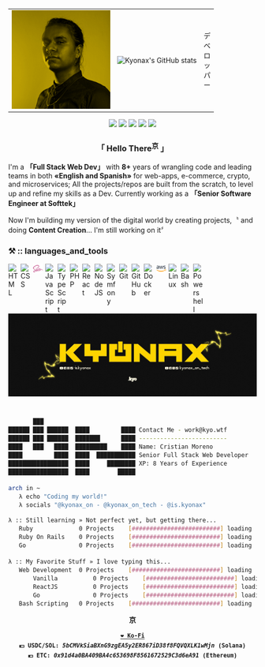 <div align="center">

<table>
  <tr>
    <td>
      <img src="https://github.com/Kyonax/Kyonax/blob/master/src/professional_photo.png" width="200"/>
    </td>
    <td>
      <img src="https://github-readme-stats.vercel.app/api?username=Kyonax&theme=great-gatsby" alt="Kyonax's GitHub stats"/>
    </td>
    <td>
      デ<br>ベ<br>ロ<br>ッ<br>パ<br>ー
    </td>
  </tr>
</table>

</div>

<!-- Kyonax GitHub Profile -->
<p align="center"> 
<a href="https://www.reddit.com/user/kyonax_on"><img src="https://img.shields.io/reddit/user-karma/combined/kyonax_on?style=social&logo=reddit&logoColor=%23FFD400"/><a/>
<img src="https://img.shields.io/github/followers/Kyonax?style=social&logo=github&logoColor=%23FFD400"/>
<a href="https://twitter.com/kyonax_on_tech" target="_blank"><img src="https://img.shields.io/twitter/url?url=https%3A%2F%2Ftwitter.com%2Fkyonax_on_tech&style=social&logoColor=%23FFD400&label=Twitter"/><a/>
<a href="https://www.instagram.com/is.kyonax/" target="_blank"><img src="https://img.shields.io/twitter/url?url=https%3A%2F%2Finstagram.com%2Fis.kyonax&style=social&logo=instagram&logoColor=%23FFD400&label=Instagram"/><a/>
<a href="https://www.linkedin.com/in/kyonax/" target="_blank"><img src="https://img.shields.io/twitter/url?url=https%3A%2F%2Fwww.linkedin.com%2Fin%2Fkyonax%2F&style=social&logo=linkedin&logoColor=%23FFD400&label=Linkedin"/><a/> 

<p/>

<h3 align="center">「 Hello There<sup>京</sup> 」</h3>

I'm a **「Full Stack Web Dev」** with **8+** years of wrangling code and leading teams in both __«English and Spanish»__ for web-apps, e-commerce, crypto, and microservices; All the projects/repos are built from the scratch, to level up and refine my skills as a Dev. Currently working as a **「Senior Software Engineer at Softtek」**

Now I'm building my version of the digital world by creating projects,〝 and doing **Content Creation**... I'm still working on it〞

### ⚒ :: languages_and_tools

<img align="left" alt="HTML" width="20px" style="padding-right:5px;" src="https://cdn.jsdelivr.net/gh/devicons/devicon/icons/html5/html5-plain.svg" />
<img align="left" alt="CSS" width="20px" style="padding-right:5px;" src="https://cdn.jsdelivr.net/gh/devicons/devicon/icons/css3/css3-plain.svg" />
<img align="left" alt="SASS" width="20px" style="padding-right:5px;" src="https://github.com/devicons/devicon/blob/v2.16.0/icons/sass/sass-original.svg" />
<img align="left" alt="JavaScript" width="20px" style="padding-right:5px;" src="https://cdn.jsdelivr.net/gh/devicons/devicon/icons/javascript/javascript-plain.svg" />
<img align="left" alt="TypeScript" width="20px" style="padding-right:5px;" src="https://cdn.jsdelivr.net/gh/devicons/devicon/icons/typescript/typescript-plain.svg" />
<img align="left" alt="PHP" width="20px" style="padding-right:5px;" src="https://cdn.jsdelivr.net/gh/devicons/devicon/icons/php/php-original.svg" />
<img align="left" alt="React" width="20px" style="padding-right:5px;" src="https://cdn.jsdelivr.net/gh/devicons/devicon/icons/react/react-original.svg" />
<img align="left" alt="NodeJS" width="20px" style="padding-right:5px;" src="https://cdn.jsdelivr.net/gh/devicons/devicon/icons/nodejs/nodejs-original.svg" />
<img align="left" alt="Symfony" width="20px" style="padding-right:5px;" src="https://cdn.jsdelivr.net/gh/devicons/devicon/icons/symfony/symfony-original.svg" />
<img align="left" alt="Git" width="20px" style="padding-right:5px;" src="https://cdn.jsdelivr.net/gh/devicons/devicon/icons/git/git-original.svg" />
<img align="left" alt="GitHub" width="20px" style="padding-right:5px;" src="https://cdn.jsdelivr.net/gh/devicons/devicon/icons/github/github-original.svg" />
<img align="left" alt="Docker" width="20px" style="padding-right:5px;" src="https://cdn.jsdelivr.net/gh/devicons/devicon/icons/docker/docker-original.svg" />
<img align="left" alt="AWS" width="20px" style="padding-right:5px;" src="https://github.com/devicons/devicon/blob/v2.16.0/icons/amazonwebservices/amazonwebservices-original-wordmark.svg" />
<img align="left" alt="Linux" width="20px" style="padding-right:5px;" src="https://cdn.jsdelivr.net/gh/devicons/devicon/icons/linux/linux-original.svg" />
<img align="left" alt="Bash" width="20px" style="padding-right:5px;" src="https://cdn.jsdelivr.net/gh/devicons/devicon/icons/bash/bash-original.svg" />
<img align="left" alt="Powershell" width="20px" style="padding-right:5px;" src="https://cdn.jsdelivr.net/gh/devicons/devicon/icons/powershell/powershell-original.svg" />
<br />

#

<img src="https://github.com/Kyonax/Kyonax/blob/master/src/KYO.jpg">

#

<div align="justify">

``` bash
       ███
██████ ███ ██████  ████         ████ Contact Me - work@kyo.wtf
██████ ███ ██████  ███████      ████ -------------------------
████   ███   ████  █████████    ████ Name: Cristian Moreno
████         ████  ████  ███████████ Senior Full Stack Web Developer
█████████████████  ████     ████████ XP: 8 Years of Experience
█████████████████  ████        █████ 

arch in ~ 
   λ echo "Coding my world!"
   λ socials "@kyonax_on - @kyonax_on_tech - @is.kyonax" 
```

``` bash
λ :: Still learning » Not perfect yet, but getting there...
   Ruby             0 Projects    [#########################] loading
   Ruby On Rails    0 Projects    [#########################] loading
   Go               0 Projects    [#########################] loading
        
λ :: My Favorite Stuff » I love typing this...
   Web Development  0 Projects    [#########################] loading
       Vanilla          0 Projects    [#########################] loading
       ReactJS          0 Projects    [#########################] loading
       Go               0 Projects    [#########################] loading
   Bash Scripting   0 Projects    [#########################] loading
```

<div/>

<p align="center">
<samp>
  <a><strong>京</strong></a>
  <br>
  <br>
  <sup>
    <b>
    <a href="https://ko-fi.com/kyonax_on_tech">❤️ Ko-Fi</a>
    </b>
    <br>
    <b>💵 USDC/SOL: <i>5bCMVkSiaBXnG9zgEA5y2ER867iD38f8FQVQXLK1wMjn</i> (Solana)
    <br>
    <b>💶 ETC:</b> <i>0x91d4a0BA409BA4c653698F8561672529C3d6eA91</i> (Ethereum)
    <br>
  </sup>
</samp>
</p>
<table/>

